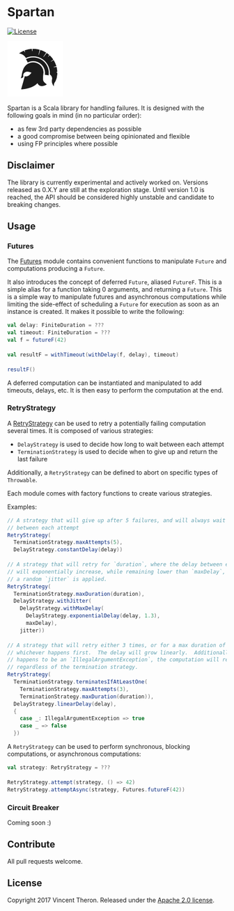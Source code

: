 # Spartan

[![License](http://img.shields.io/:license-apache-brightgreen.svg)](http://www.apache.org/licenses/LICENSE-2.0.html)

<img src="assets/logo.png" width="128" height="128" />

Spartan is a Scala library for handling failures.  It is designed with the following goals in mind (in no particular order):
 
* as few 3rd party dependencies as possible
* a good compromise between being opinionated and flexible
* using FP principles where possible

## Disclaimer

The library is currently experimental and actively worked on.  Versions released as 0.X.Y are still at the exploration 
stage.  Until version 1.0 is reached, the API should be considered highly unstable and candidate to breaking changes.

## Usage

### Futures

The <a href="src/main/scala/me/vptheron/spartan/Futures.scala">Futures</a> module contains convenient functions 
to manipulate `Future` and computations producing a `Future`.

It also introduces the concept of deferred `Future`, aliased `FutureF`.  This is a simple alias for a function
taking 0 arguments, and returning a `Future`.  This is a simple way to manipulate futures and asynchronous computations
while limiting the side-effect of scheduling a `Future` for execution as soon as an instance is created.  It makes it 
possible to write the following:

```scala
val delay: FiniteDuration = ???
val timeout: FiniteDuration = ???
val f = futureF(42)

val resultF = withTimeout(withDelay(f, delay), timeout)

resultF()
```

A deferred computation can be instantiated and manipulated to add timeouts, delays, etc.  It is
then easy to perform the computation at the end.

### RetryStrategy

A <a href="src/main/scala/me/vptheron/spartan/RetryStrategy.scala">RetryStrategy</a> can be used to retry
a potentially failing computation several times.  It is composed of various strategies:

* `DelayStrategy` is used to decide how long to wait between each attempt
* `TerminationStrategy` is used to decide when to give up and return the last failure

Additionally, a `RetryStrategy` can be defined to abort on specific types of `Throwable`.

Each module comes with factory functions to create various strategies.

Examples:

```scala
// A strategy that will give up after 5 failures, and will always wait for `delay`
// between each attempt
RetryStrategy(
  TerminationStrategy.maxAttempts(5),
  DelayStrategy.constantDelay(delay))
  
// A strategy that will retry for `duration`, where the delay between each retry
// will exponentially increase, while remaining lower than `maxDelay`, and where
// a random `jitter` is applied.
RetryStrategy(
  TerminationStrategy.maxDuration(duration),
  DelayStrategy.withJitter(
    DelayStrategy.withMaxDelay(
      DelayStrategy.exponentialDelay(delay, 1.3),
      maxDelay), 
    jitter))
    
// A strategy that will retry either 3 times, or for a max duration of `duration`, 
// whichever happens first.  The delay will grow linearly.  Additionally, if a failure
// happens to be an `IllegalArgumentException`, the computation will return immediately, 
// regardless of the termination strategy.
RetryStrategy(
  TerminationStrategy.terminatesIfAtLeastOne(
    TerminationStrategy.maxAttempts(3),
    TerminationStrategy.maxDuration(duration)),
  DelayStrategy.linearDelay(delay),
  {
    case _: IllegalArgumentException => true
    case _ => false
  })
```

A `RetryStrategy` can be used to perform synchronous, blocking computations, or asynchronous computations:

```scala
val strategy: RetryStrategy = ???

RetryStrategy.attempt(strategy, () => 42)
RetryStrategy.attemptAsync(strategy, Futures.futureF(42))
```

### Circuit Breaker

Coming soon :)

## Contribute

All pull requests welcome.

## License

Copyright 2017 Vincent Theron. Released under the [Apache 2.0 license](http://www.apache.org/licenses/LICENSE-2.0.html).
